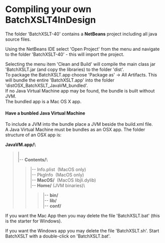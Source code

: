 # Compiling your own BatchXSLT4InDesign
The folder 'BatchXSLT-40' contains a **NetBeans** project including all java source files.

Using the NetBeans IDE select 'Open Project' from the menu and navigate to the folder 'BatchXSLT-40' - this will import the project.

Selecting the menu item 'Clean and Build' will compile the main class jar 'BatchXSLT.jar (and copy the libraries) to the folder 'dist'.\
To package the BatchXSLT.app choose 'Package as' -> All Artifacts. This will bundle the entire 'BatchXSLT.app' into the folder 'distOSX_BatchXSLT_JavaVM_bundled'.\
If no Java Virtual Machine app may be found, the bundle is built without JVM.\
The bundled app is a Mac OS X app.

#### Have a bunbled Java Virtual Machine
To include a JVM into the bundle place a JVM beside the build.xml file.\
A Java Virtual Machine must be bundles as an OSX app. The folder structure of an OSX app is:

**JavaVM.app/**\
>|\
>|-- **Contents/**\
>>|-- Info.plist&nbsp;&nbsp;(MacOS only)\
>>|-- PkgInfo&nbsp;&nbsp;(MacOS only)\
>>|-- **MacOS/**&nbsp;&nbsp;(MacOS libjli.dylib)\
>>|-- **Home/** (JVM binaries)\
>>>|-- **bin/**\
>>>|-- **lib/**\
>>>|-- **conf/** 


If you want the Mac App then you may delete the file 'BatchXSLT.bat' (this is the starter for Windows).

If you want the Windows app you may delete the file 'BatchXSLT.sh'. Start BatchXSLT with a double-click on 'BatchXSLT.bat'.
